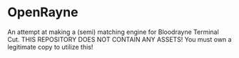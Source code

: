 # OpenRayne

An attempt at making a (semi) matching engine for Bloodrayne Terminal Cut. THIS REPOSITORY DOES NOT CONTAIN ANY ASSETS! You must own a legitimate copy to utilize this!

